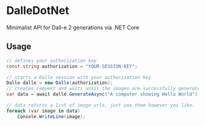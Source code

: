# DalleDotNet
Minimalist API for Dall-e 2 generations via .NET Core

## Usage

```csharp
// defines your authorization key
const string authorization = "YOUR-SESSION-KEY";

// starts a Dalle session with your authorization key
Dalle dalle = new Dalle(authorization);
// creates request and waits until the images are successfully generated
var data = await dalle.GenerateAsync("A computer showing Hello World");

// data returns a list of image urls, just use them however you like.
foreach (var image in data)
    Console.WriteLine(image);
```
